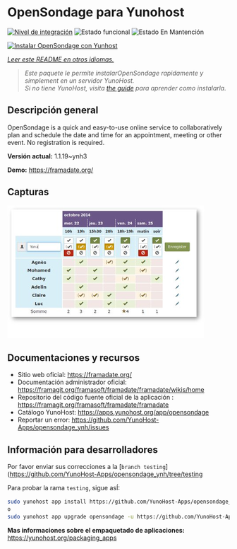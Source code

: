 <!--
Este archivo README esta generado automaticamente<https://github.com/YunoHost/apps/tree/master/tools/readme_generator>
No se debe editar a mano.
-->

# OpenSondage para Yunohost

[![Nivel de integración](https://dash.yunohost.org/integration/opensondage.svg)](https://dash.yunohost.org/appci/app/opensondage) ![Estado funcional](https://ci-apps.yunohost.org/ci/badges/opensondage.status.svg) ![Estado En Mantención](https://ci-apps.yunohost.org/ci/badges/opensondage.maintain.svg)

[![Instalar OpenSondage con Yunhost](https://install-app.yunohost.org/install-with-yunohost.svg)](https://install-app.yunohost.org/?app=opensondage)

*[Leer este README en otros idiomas.](./ALL_README.md)*

> *Este paquete le permite instalarOpenSondage rapidamente y simplement en un servidor YunoHost.*  
> *Si no tiene YunoHost, visita [the guide](https://yunohost.org/install) para aprender como instalarla.*

## Descripción general

OpenSondage is a quick and easy-to-use online service to collaboratively plan and schedule the date and time for an appointment, meeting or other event. No registration is required.


**Versión actual:** 1.1.19~ynh3

**Demo:** <https://framadate.org/>

## Capturas

![Captura de OpenSondage](./doc/screenshots/screenshots.jpg)

## Documentaciones y recursos

- Sitio web oficial: <https://framadate.org/>
- Documentación administrador oficial: <https://framagit.org/framasoft/framadate/framadate/wikis/home>
- Repositorio del código fuente oficial de la aplicación : <https://framagit.org/framasoft/framadate/framadate>
- Catálogo YunoHost: <https://apps.yunohost.org/app/opensondage>
- Reportar un error: <https://github.com/YunoHost-Apps/opensondage_ynh/issues>

## Información para desarrolladores

Por favor enviar sus correcciones a la [`branch testing`](https://github.com/YunoHost-Apps/opensondage_ynh/tree/testing

Para probar la rama `testing`, sigue asÍ:

```bash
sudo yunohost app install https://github.com/YunoHost-Apps/opensondage_ynh/tree/testing --debug
o
sudo yunohost app upgrade opensondage -u https://github.com/YunoHost-Apps/opensondage_ynh/tree/testing --debug
```

**Mas informaciones sobre el empaquetado de aplicaciones:** <https://yunohost.org/packaging_apps>
